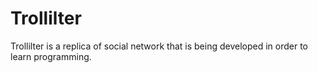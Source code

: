 # Trollilter
Trollilter is a replica of social network that is being developed in order to learn programming.


